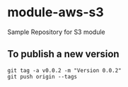 # module-aws-s3
Sample Repository for S3 module

## To publish a new version
```git
git tag -a v0.0.2 -m "Version 0.0.2"
git push origin --tags
```
